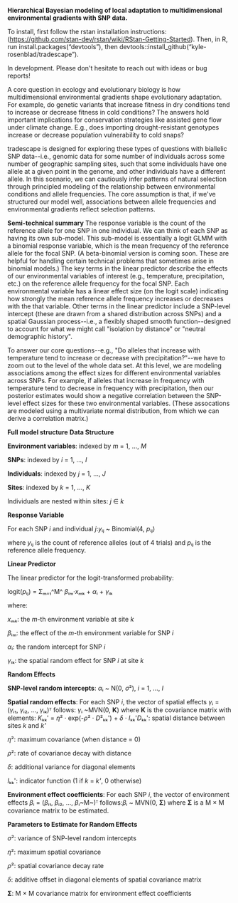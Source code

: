 **Hierarchical Bayesian modeling of local adaptation to multidimensional environmental gradients with SNP data.**

To install, first follow the rstan installation instructions: (https://github.com/stan-dev/rstan/wiki/RStan-Getting-Started). Then, in R, run install.packages(“devtools”), then devtools::install_github(“kyle-rosenblad/tradescape”).

In development. Please don't hesitate to reach out with ideas or bug reports!

A core question in ecology and evolutionary biology is how multidimensional environmental gradients shape evolutionary adaptation. For example, do genetic variants that increase fitness in dry conditions tend to increase or decrease fitness in cold conditions? The answers hold important implications for conservation strategies like assisted gene flow under climate change. E.g., does importing drought-resistant genotypes increase or decrease population vulnerability to cold snaps?

tradescape is designed for exploring these types of questions with biallelic SNP data--i.e., genomic data for some number of individuals across some number of geographic sampling sites, such that some individuals have one allele at a given point in the genome, and other individuals have a different allele. In this scenario, we can cautiously infer patterns of natural selection through principled modeling of the relationship between environmental conditions and allele frequencies. The core assumption is that, if we've structured our model well, associations between allele frequencies and environmental gradients reflect selection patterns.

**Semi-technical summary**
The response variable is the count of the reference allele for one SNP in one individual. We can think of each SNP as having its own sub-model. This sub-model is essentially a logit GLMM with a binomial response variable, which is the mean frequency of the reference allele for the focal SNP. (A beta-binomial version is coming soon. These are helpful for handling certain technical problems that sometimes arise in binomial models.) The key terms in the linear predictor describe the effects of our environmental variables of interest (e.g., temperature, precipitation, etc.) on the reference allele frequency for the focal SNP. Each environmental variable has a linear effect size (on the logit scale) indicating how strongly the mean reference allele frequency increases or decreases with the that variable. Other terms in the linear predictor include a SNP-level intercept (these are drawn from a shared distribution across SNPs) and a spatial Gaussian process--i.e., a flexibly shaped smooth function--designed to account for what we might call "isolation by distance" or "neutral demographic history".

To answer our core questions--e.g., "Do alleles that increase with temperature tend to increase or decrease with precipitation?"--we have to zoom out to the level of the whole data set. At this level, we are modeling associations among the effect sizes for different environmental variables across SNPs. For example, if alleles that increase in frequency with temperature tend to decrease in frequency with precipitation, then our posterior estimates would show a negative correlation between the SNP-level effect sizes for these two environmental variables. (These assocations are modeled using a multivariate normal distribution, from which we can derive a correlation matrix.)

**Full model structure**
**Data Structure**

**Environment variables**: indexed by *m* = 1, ..., *M*

**SNPs**: indexed by *i* = 1, ..., *I*

**Individuals**: indexed by *j* = 1, ..., *J*

**Sites**: indexed by *k* = 1, ..., *K*

Individuals are nested within sites: *j* ∈ *k*

**Response Variable**

For each SNP *i* and individual *j*:*y*ᵢⱼ ~ Binomial(4, *p*ᵢⱼ)

where *y*ᵢⱼ is the count of reference alleles (out of 4 trials) and
*p*ᵢⱼ is the reference allele frequency.

**Linear Predictor**

The linear predictor for the logit-transformed probability:

logit(*p*ᵢⱼ) = Σₘ₌₁^M^ *β*ᵢₘ·*x*ₘₖ + *α*ᵢ + *γ*ᵢₖ

where:

*x*ₘₖ: the *m*-th environment variable at site *k*

*β*ᵢₘ: the effect of the *m*-th environment variable for SNP *i*

*α*ᵢ: the random intercept for SNP *i*

*γ*ᵢₖ: the spatial random effect for SNP *i* at site *k*

**Random Effects**

**SNP-level random intercepts**: *α*ᵢ ~ N(0, *σ*²), *i* = 1, ..., *I*

**Spatial random effects**: For each SNP *i*, the vector of spatial
effects *γ*ᵢ = (*γ*ᵢ₁, *γ*ᵢ₂, ..., *γ*ᵢₖ)ᵀ follows: *γ*ᵢ ~MVN(0,
**K**) where **K** is the covariance matrix with elements: *K*ₖₖ' =
*η*² · exp(-*ρ*² · *D*²ₖₖ') + *δ* · *I*ₖₖ'*D*ₖₖ': spatial distance
between sites *k* and *k'*

*η*²: maximum covariance (when distance = 0)

*ρ*²: rate of covariance decay with distance

*δ*: additional variance for diagonal elements

*I*ₖₖ': indicator function (1 if *k* = *k'*, 0 otherwise)

**Environment effect coefficients**: For each SNP *i*, the vector of
environment effects *β*ᵢ = (*β*ᵢ₁, *β*ᵢ₂, ..., *β*ᵢ~M~)ᵀ follows:*β*ᵢ
~ MVN(0, **Σ**) where **Σ** is a M × M covariance matrix to be
estimated.

**Parameters to Estimate for Random Effects**

*σ*²: variance of SNP-level random intercepts

*η*²: maximum spatial covariance

*ρ*²: spatial covariance decay rate

*δ*: additive offset in diagonal elements of spatial covariance matrix

**Σ**: M × M covariance matrix for environment effect coefficients
